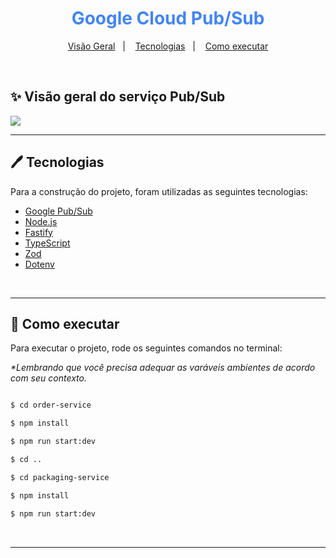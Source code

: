 <h1 align="center" style="color: rgb(66, 133, 244);">Google Cloud Pub/Sub</h1>

<p align="center">
  <a href="#-visão-geral-do-serviço-pubsub">Visão Geral</a>&nbsp;&nbsp;&nbsp;|&nbsp;&nbsp;&nbsp;
  <a href="#-tecnologias">Tecnologias</a>&nbsp;&nbsp;&nbsp;|&nbsp;&nbsp;&nbsp;
  <a href="#-como-executar">Como executar</a>
</p>

<br>

## ✨ Visão geral do serviço Pub/Sub

<img 
  src="https://cloud.google.com/static/pubsub/images/pubsub-components.png?hl=pt-br"
/>


---

## 🖊️ Tecnologias

Para a construção do projeto, foram utilizadas as seguintes tecnologias:

- [Google Pub/Sub](https://cloud.google.com/pubsub/docs/)
- [Node.js](https://nodejs.org/en)
- [Fastify](https://fastify.dev/)
- [TypeScript](https://www.typescriptlang.org/)
- [Zod](https://zod.dev/)
- [Dotenv](https://www.npmjs.com/package/dotenv)

<br>

---

## 📄 Como executar
Para executar o projeto, rode os seguintes comandos no terminal:

_*Lembrando que você precisa adequar as varáveis ambientes de acordo com seu contexto._

```bash

$ cd order-service

$ npm install

$ npm run start:dev

$ cd ..

$ cd packaging-service

$ npm install

$ npm run start:dev
```


<br>

---
